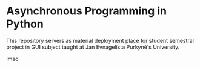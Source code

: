 # Asynchronous Programming in Python
This repository servers as material deployment place for student semestral project in GUI subject taught at Jan Evnagelista Purkyně's University.

lmao
